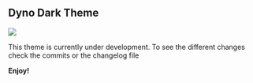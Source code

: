 <h2>Dyno Dark Theme</h2>
<img src="https://github.com/kodiexp/dyno-dark-theme-vscode/blob/main/logo.png">
<p>
This theme is currently under development. 
To see the different changes check the commits or the changelog file
</p> 


**Enjoy!**
